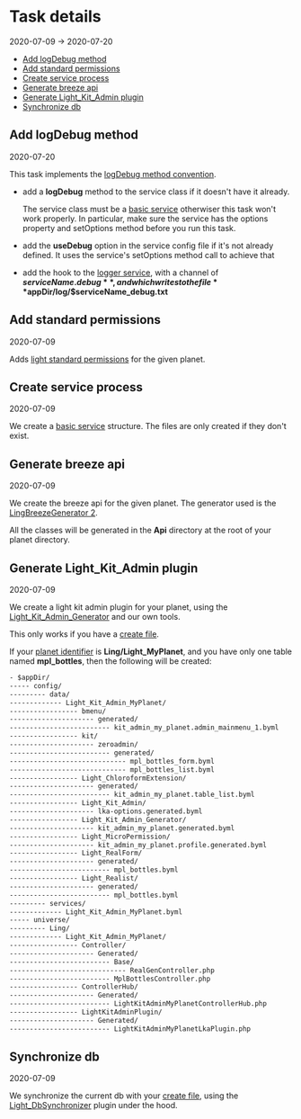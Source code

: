 Task details
=============
2020-07-09 -> 2020-07-20



- [Add logDebug method](#add-logdebug-method)
- [Add standard permissions](#add-standard-permissions)
- [Create service process](#create-service-process)
- [Generate breeze api](#generate-breeze-api)
- [Generate Light_Kit_Admin plugin](#generate-light_kit_admin-plugin)
- [Synchronize db](#synchronize-db)




Add logDebug method
-----------
2020-07-20


This task implements the [logDebug method convention](https://github.com/lingtalfi/Light_DeveloperWizard/blob/master/doc/pages/conventions.md#logdebug-method).


- add a **logDebug** method to the service class if it doesn't have it already.

    The service class must be a [basic service](https://github.com/lingtalfi/Light_DeveloperWizard/blob/master/doc/pages/conventions.md#basic-service)
    otherwiser this task won't work properly. In particular, make sure the service has the options property and setOptions method before
    you run this task.
    
- add the **useDebug** option in the service config file if it's not already defined. It uses the service's setOptions method call to achieve that    
- add the hook to the [logger service](https://github.com/lingtalfi/Light_Logger), with a channel of **$serviceName.debug**, 
    and which writes to the file **$appDir/log/$serviceName_debug.txt**    






Add standard permissions
-----------
2020-07-09

Adds [light standard permissions](https://github.com/lingtalfi/TheBar/blob/master/discussions/light-standard-permissions.md) for the given planet.




Create service process
----------
2020-07-09



We create a [basic service](https://github.com/lingtalfi/Light_DeveloperWizard/blob/master/doc/pages/conventions.md#basic-service) structure.
The files are only created if they don't exist.




Generate breeze api
----------
2020-07-09


We create the breeze api for the given planet.
The generator used is the [LingBreezeGenerator 2](https://github.com/lingtalfi/Light_BreezeGenerator/blob/master/doc/pages/ling-breeze-generator-2.md).

All the classes will be generated in the **Api** directory at the root of your planet directory.



Generate Light_Kit_Admin plugin
----------
2020-07-09


We create a light kit admin plugin for your planet, using the [Light_Kit_Admin_Generator](https://github.com/lingtalfi/Light_Kit_Admin_Generator) and our own tools.

This only works if you have a [create file](https://github.com/lingtalfi/TheBar/blob/master/discussions/create-file.md).


If your [planet identifier](https://github.com/lingtalfi/UniverseTools/blob/master/doc/pages/nomenclature.md#planet-identifier) is **Ling/Light_MyPlanet**, and you have only one table named **mpl_bottles**, then the following will be created:


```txt
- $appDir/
----- config/
--------- data/
------------- Light_Kit_Admin_MyPlanet/
----------------- bmenu/
--------------------- generated/
------------------------- kit_admin_my_planet.admin_mainmenu_1.byml
----------------- kit/
--------------------- zeroadmin/
------------------------- generated/
----------------------------- mpl_bottles_form.byml
----------------------------- mpl_bottles_list.byml
----------------- Light_ChloroformExtension/
--------------------- generated/
------------------------- kit_admin_my_planet.table_list.byml
----------------- Light_Kit_Admin/
--------------------- lka-options.generated.byml
----------------- Light_Kit_Admin_Generator/
--------------------- kit_admin_my_planet.generated.byml
----------------- Light_MicroPermission/
--------------------- kit_admin_my_planet.profile.generated.byml
----------------- Light_RealForm/
--------------------- generated/
------------------------- mpl_bottles.byml
----------------- Light_Realist/
--------------------- generated/
------------------------- mpl_bottles.byml
--------- services/
------------- Light_Kit_Admin_MyPlanet.byml
----- universe/
--------- Ling/
------------- Light_Kit_Admin_MyPlanet/
----------------- Controller/
--------------------- Generated/
------------------------- Base/
----------------------------- RealGenController.php
------------------------- MplBottlesController.php
----------------- ControllerHub/
--------------------- Generated/
------------------------- LightKitAdminMyPlanetControllerHub.php
----------------- LightKitAdminPlugin/
--------------------- Generated/
------------------------- LightKitAdminMyPlanetLkaPlugin.php
```



Synchronize db 
--------
2020-07-09


We synchronize the current db with your [create file](https://github.com/lingtalfi/TheBar/blob/master/discussions/create-file.md), using the
[Light_DbSynchronizer](https://github.com/lingtalfi/Light_DbSynchronizer/) plugin under the hood.



